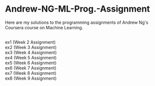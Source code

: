 # Andrew-NG-ML-Prog.-Assignment

Here are my solutions to the programming assignments of Andrew Ng's Coursera course on Machine Learning.

<br />ex1 (Week 2 Assignment)
<br />ex2 (Week 3 Assignment)
<br />ex3 (Week 4 Assignment)
<br />ex4 (Week 5 Assignment)
<br />ex5 (Week 6 Assignment)
<br />ex6 (Week 7 Assignment)
<br />ex7 (Week 8 Assignment)
<br />ex8 (Week 9 Assignment)
